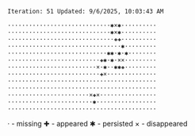 `Iteration: 51 Updated: 9/6/2025, 10:03:43 AM`
<!-- GOL_START -->
`·····························✱×✱··········`</br>
`·····························✱×✱··········`</br>
`······························✚✚··········`</br>
`································✱·········`</br>
`····························✱✱·✱·✱········`</br>
`··························✚✱·✱·××·········`</br>
`·························×·✱··✱✱✚·········`</br>
`··························✚×··············`</br>
`··········································`</br>
`··········································`</br>
`·······················×✚×················`</br>
`························✱·················`</br>
`··········································`</br>
<!-- GOL_END -->
· - missing
✚ - appeared
✱ - persisted
× - disappeared